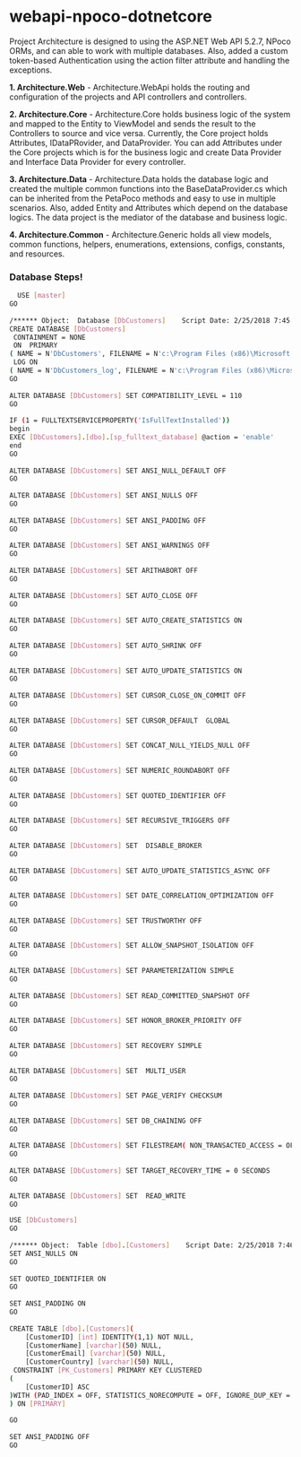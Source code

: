 # webapi-npoco-dotnetcore

Project Architecture is designed to using the ASP.NET Web API 5.2.7, NPoco ORMs, and can able to work with multiple databases. Also, added a custom token-based Authentication using the action filter attribute and handling the exceptions.


**1. Architecture.Web** - Architecture.WebApi holds the routing and configuration of the projects and API controllers and controllers.

**2. Architecture.Core** - Architecture.Core holds business logic of the system and mapped to the Entity to ViewModel and sends the result to the Controllers to source and vice versa. Currently, the Core project holds Attributes, IDataPRovider, and DataProvider. You can add Attributes under the Core projects which is for the business logic and create Data Provider and Interface Data Provider for every controller.

**3. Architecture.Data** - Architecture.Data holds the database logic and created the multiple common functions into the BaseDataProvider.cs which can be inherited from the PetaPoco methods and easy to use in multiple scenarios. Also, added Entity and Attributes which depend on the database logics. The data project is the mediator of the database and business logic.

**4. Architecture.Common** - Architecture.Generic holds all view models, common functions, helpers, enumerations, extensions, configs, constants, and resources.

### Database Steps!

```sh
  USE [master]  
GO  
  
/****** Object:  Database [DbCustomers]    Script Date: 2/25/2018 7:45:46 AM ******/  
CREATE DATABASE [DbCustomers]  
 CONTAINMENT = NONE  
 ON  PRIMARY   
( NAME = N'DbCustomers', FILENAME = N'c:\Program Files (x86)\Microsoft SQL Server\MSSQL11.MSSQLSERVER\MSSQL\DATA\DbCustomers.mdf' , SIZE = 4096KB , MAXSIZE = UNLIMITED, FILEGROWTH = 1024KB )  
 LOG ON   
( NAME = N'DbCustomers_log', FILENAME = N'c:\Program Files (x86)\Microsoft SQL Server\MSSQL11.MSSQLSERVER\MSSQL\DATA\DbCustomers_log.ldf' , SIZE = 1024KB , MAXSIZE = 2048GB , FILEGROWTH = 10%)  
GO  
  
ALTER DATABASE [DbCustomers] SET COMPATIBILITY_LEVEL = 110  
GO  
  
IF (1 = FULLTEXTSERVICEPROPERTY('IsFullTextInstalled'))  
begin  
EXEC [DbCustomers].[dbo].[sp_fulltext_database] @action = 'enable'  
end  
GO  
  
ALTER DATABASE [DbCustomers] SET ANSI_NULL_DEFAULT OFF   
GO  
  
ALTER DATABASE [DbCustomers] SET ANSI_NULLS OFF   
GO  
  
ALTER DATABASE [DbCustomers] SET ANSI_PADDING OFF   
GO  
  
ALTER DATABASE [DbCustomers] SET ANSI_WARNINGS OFF   
GO  
  
ALTER DATABASE [DbCustomers] SET ARITHABORT OFF   
GO  
  
ALTER DATABASE [DbCustomers] SET AUTO_CLOSE OFF   
GO  
  
ALTER DATABASE [DbCustomers] SET AUTO_CREATE_STATISTICS ON   
GO  
  
ALTER DATABASE [DbCustomers] SET AUTO_SHRINK OFF   
GO  
  
ALTER DATABASE [DbCustomers] SET AUTO_UPDATE_STATISTICS ON   
GO  
  
ALTER DATABASE [DbCustomers] SET CURSOR_CLOSE_ON_COMMIT OFF   
GO  
  
ALTER DATABASE [DbCustomers] SET CURSOR_DEFAULT  GLOBAL   
GO  
  
ALTER DATABASE [DbCustomers] SET CONCAT_NULL_YIELDS_NULL OFF   
GO  
  
ALTER DATABASE [DbCustomers] SET NUMERIC_ROUNDABORT OFF   
GO  
  
ALTER DATABASE [DbCustomers] SET QUOTED_IDENTIFIER OFF   
GO  
  
ALTER DATABASE [DbCustomers] SET RECURSIVE_TRIGGERS OFF   
GO  
  
ALTER DATABASE [DbCustomers] SET  DISABLE_BROKER   
GO  
  
ALTER DATABASE [DbCustomers] SET AUTO_UPDATE_STATISTICS_ASYNC OFF   
GO  
  
ALTER DATABASE [DbCustomers] SET DATE_CORRELATION_OPTIMIZATION OFF   
GO  
  
ALTER DATABASE [DbCustomers] SET TRUSTWORTHY OFF   
GO  
  
ALTER DATABASE [DbCustomers] SET ALLOW_SNAPSHOT_ISOLATION OFF   
GO  
  
ALTER DATABASE [DbCustomers] SET PARAMETERIZATION SIMPLE   
GO  
  
ALTER DATABASE [DbCustomers] SET READ_COMMITTED_SNAPSHOT OFF   
GO  
  
ALTER DATABASE [DbCustomers] SET HONOR_BROKER_PRIORITY OFF   
GO  
  
ALTER DATABASE [DbCustomers] SET RECOVERY SIMPLE   
GO  
  
ALTER DATABASE [DbCustomers] SET  MULTI_USER   
GO  
  
ALTER DATABASE [DbCustomers] SET PAGE_VERIFY CHECKSUM    
GO  
  
ALTER DATABASE [DbCustomers] SET DB_CHAINING OFF   
GO  
  
ALTER DATABASE [DbCustomers] SET FILESTREAM( NON_TRANSACTED_ACCESS = OFF )   
GO  
  
ALTER DATABASE [DbCustomers] SET TARGET_RECOVERY_TIME = 0 SECONDS   
GO  
  
ALTER DATABASE [DbCustomers] SET  READ_WRITE   
GO  

USE [DbCustomers]  
GO  
  
/****** Object:  Table [dbo].[Customers]    Script Date: 2/25/2018 7:46:32 AM ******/  
SET ANSI_NULLS ON  
GO  
  
SET QUOTED_IDENTIFIER ON  
GO  
  
SET ANSI_PADDING ON  
GO  
  
CREATE TABLE [dbo].[Customers](  
    [CustomerID] [int] IDENTITY(1,1) NOT NULL,  
    [CustomerName] [varchar](50) NULL,  
    [CustomerEmail] [varchar](50) NULL,  
    [CustomerCountry] [varchar](50) NULL,  
 CONSTRAINT [PK_Customers] PRIMARY KEY CLUSTERED   
(  
    [CustomerID] ASC  
)WITH (PAD_INDEX = OFF, STATISTICS_NORECOMPUTE = OFF, IGNORE_DUP_KEY = OFF, ALLOW_ROW_LOCKS = ON, ALLOW_PAGE_LOCKS = ON) ON [PRIMARY]  
) ON [PRIMARY]  
  
GO  
  
SET ANSI_PADDING OFF  
GO              

```